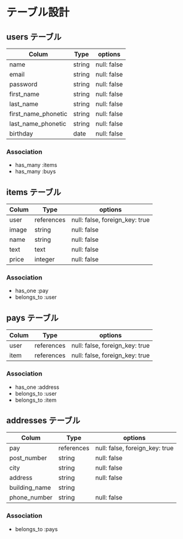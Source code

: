 # テーブル設計

## users テーブル

| Colum               | Type     | options     |
| ------------------- | -------- | ----------- |
| name                | string   | null: false |
| email               | string   | null: false |
| password            | string   | null: false |
| first_name          | string   | null: false |
| last_name           | string   | null: false |
| first_name_phonetic | string   | null: false |
| last_name_phonetic  | string   | null: false |
| birthday            | date     | null: false |


### Association

- has_many :items
- has_many :buys

## items テーブル
| Colum                  | Type         | options                        |
| ---------------------- | ------------ | ------------------------------ |
| user                   | references   | null: false, foreign_key: true |
| image                  | string       | null: false                    |
| name                   | string       | null: false                    |
| text                   | text         | null: false                    |
| price                  | integer      | null: false                    |

### Association

- has_one   :pay
- belongs_to :user

## pays テーブル
| Colum                  | Type         | options                        |
| ---------------------- | ------------ | ------------------------------ |
| user                   | references   | null: false, foreign_key: true |
| item                   | references   | null: false, foreign_key: true |


### Association

- has_one   :address
- belongs_to :user
- belongs_to :item

## addresses テーブル
| Colum                  | Type         | options                        |
| ---------------------- | ------------ | ------------------------------ |
| pay                    | references   | null: false, foreign_key: true |
| post_number            | string       | null: false                    |
| city                   | string       | null: false                    |
| address                | string       | null: false                    |
| building_name          | string       |                                |
| phone_number           | string       | null: false                    |

### Association

- belongs_to :pays
